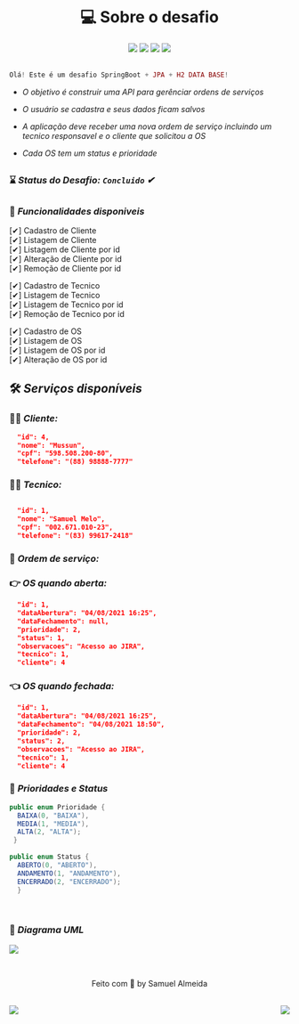 <h1 align="center"> 💻 Sobre o desafio </h1> 

<div align="center" > 
    <img src="https://img.shields.io/badge/Java-ED8B00?style=for-the-badge&logo=java&logoColor=white"/>
    <img src="https://img.shields.io/badge/Spring-6DB33F?style=for-the-badge&logo=spring&logoColor=white"/>
    <img src="https://img.shields.io/badge/Insomnia-5849be?style=for-the-badge&logo=Insomnia&logoColor=white"/>
    <img src="https://img.shields.io/badge/PostgreSQL-316192?style=for-the-badge&logo=postgresql&logoColor=white"/>
</div>

<br> 

```php 
Olá! Este é um desafio SpringBoot + JPA + H2 DATA BASE!
```

<i>
    
 * O objetivo é construir uma API para gerênciar ordens de serviços

 * O usuário se cadastra e seus dados ficam salvos

 * A aplicação deve receber uma nova ordem de serviço incluindo um tecnico responsavel e o cliente que solicitou a OS

 * Cada OS tem um status e prioridade

</i>
 
##

### ⌛ <i>Status do Desafio: **`Concluido`** ✔</i>
 
##

  
 ### 🚀 <i>Funcionalidades disponiveis</i>
 
 [✔] Cadastro de Cliente
 <br> 
 [✔] Listagem de Cliente
 <br> 
 [✔] Listagem de Cliente por id
 <br> 
 [✔] Alteração de Cliente por id
 <br> 
 [✔] Remoção de Cliente por id

 [✔] Cadastro de Tecnico
 <br> 
 [✔] Listagem de Tecnico
 <br> 
 [✔] Listagem de Tecnico por id
 <br> 
 [✔] Remoção de Tecnico por id
 
 [✔] Cadastro de OS
 <br> 
 [✔] Listagem de OS
 <br> 
 [✔] Listagem de OS por id
 <br> 
 [✔] Alteração de OS por id

## 🛠  <i>Serviços disponíveis</i> 

### 👨‍💻 <i>Cliente:</i>

```json
  "id": 4,
  "nome": "Mussun",
  "cpf": "598.508.200-80",
  "telefone": "(88) 98888-7777"
``` 

### 🙅‍♂️ <i>Tecnico:</i>

```json

  "id": 1,
  "nome": "Samuel Melo",
  "cpf": "002.671.010-23",
  "telefone": "(83) 99617-2418"
``` 

### 🚨 <i>Ordem de serviço:</i>

### 👉 <i>OS quando aberta:</i>

```json
  "id": 1,
  "dataAbertura": "04/08/2021 16:25",
  "dataFechamento": null,
  "prioridade": 2,
  "status": 1,
  "observacoes": "Acesso ao JIRA",
  "tecnico": 1,
  "cliente": 4
```

### 👈 <i>OS quando fechada:</i>

```json
  "id": 1,
  "dataAbertura": "04/08/2021 16:25",
  "dataFechamento": "04/08/2021 18:50",
  "prioridade": 2,
  "status": 2,
  "observacoes": "Acesso ao JIRA",
  "tecnico": 1,
  "cliente": 4
```

### 📑 <i> Prioridades e Status </i>
```java
public enum Prioridade {
  BAIXA(0, "BAIXA"),
  MEDIA(1, "MEDIA"),
  ALTA(2, "ALTA");
 }
  
public enum Status {
  ABERTO(0, "ABERTO"),
  ANDAMENTO(1, "ANDAMENTO"),
  ENCERRADO(2, "ENCERRADO");
  }
```

<br>

### 🎯 <i>Diagrama UML</i>
<img align="center" src="https://github.com/samuelalmeida95/serviceOrder-api/blob/main/diagrama.png"></img>

<br>

<p align="center">Feito com 💚 by Samuel Almeida</p>

<br>
<div align="right">
    <img src="https://img.shields.io/badge/STATUS-CONCLUIDO-<#12EAEA>.svg" align="left"/>
    <img src="https://img.shields.io/badge/JAVA-SPRING BOOT-<#12EAEA>.svg" align="rigth"/>
</div>
   

